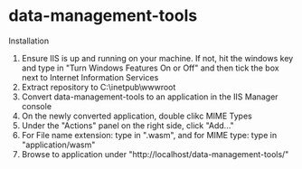 # data-management-tools

Installation

1. Ensure IIS is up and running on your machine. If not, hit the windows key and type in "Turn Windows Features On or Off" and then tick the box next to Internet Information Services
2. Extract repository to C:\inetpub\wwwroot
3. Convert data-management-tools to an application in the IIS Manager console
4. On the newly converted application, double clikc MIME Types
5. Under the "Actions" panel on the right side, click "Add..."
6. For File name extension: type in ".wasm", and for MIME type: type in "application/wasm"
7. Browse to application under "http://localhost/data-management-tools/"